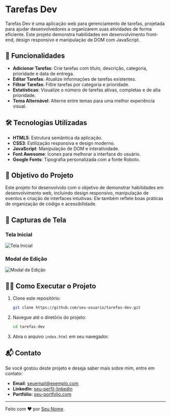 # Tarefas Dev

Tarefas Dev é uma aplicação web para gerenciamento de tarefas, projetada para ajudar desenvolvedores a organizarem suas atividades de forma eficiente. Este projeto demonstra habilidades em desenvolvimento front-end, design responsivo e manipulação de DOM com JavaScript.

## 🚀 Funcionalidades

- **Adicionar Tarefas**: Crie tarefas com título, descrição, categoria, prioridade e data de entrega.
- **Editar Tarefas**: Atualize informações de tarefas existentes.
- **Filtrar Tarefas**: Filtre tarefas por categoria e prioridade.
- **Estatísticas**: Visualize o número de tarefas ativas, completas e de alta prioridade.
- **Tema Alternável**: Alterne entre temas para uma melhor experiência visual.

## 🛠️ Tecnologias Utilizadas

- **HTML5**: Estrutura semântica da aplicação.
- **CSS3**: Estilização responsiva e design moderno.
- **JavaScript**: Manipulação de DOM e interatividade.
- **Font Awesome**: Ícones para melhorar a interface do usuário.
- **Google Fonts**: Tipografia personalizada com a fonte Roboto.

## 🎯 Objetivo do Projeto

Este projeto foi desenvolvido com o objetivo de demonstrar habilidades em desenvolvimento web, incluindo design responsivo, manipulação de eventos e criação de interfaces intuitivas. Ele também reflete boas práticas de organização de código e acessibilidade.

## 📸 Capturas de Tela

### Tela Inicial
![Tela Inicial](https://via.placeholder.com/800x400?text=Captura+de+Tela+Inicial)

### Modal de Edição
![Modal de Edição](https://via.placeholder.com/800x400?text=Captura+de+Tela+Modal+de+Edição)

## 🧑‍💻 Como Executar o Projeto

1. Clone este repositório:
   ```bash
   git clone https://github.com/seu-usuario/tarefas-dev.git
   ```
2. Navegue até o diretório do projeto:
   ```bash
   cd tarefas-dev
   ```
3. Abra o arquivo `index.html` em seu navegador.

## 📬 Contato

Se você gostou deste projeto e deseja saber mais sobre mim, entre em contato:

- **Email**: seuemail@exemplo.com
- **LinkedIn**: [seu-perfil-linkedin](https://linkedin.com/in/seu-perfil)
- **Portfólio**: [seu-portfolio.com](https://seu-portfolio.com)

---

Feito com ❤️ por [Seu Nome](https://github.com/seu-usuario).
